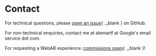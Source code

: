# Contact

For technical questions, please [open an issue](https://github.com/alemart/martins-js/issues){ ._blank } on GitHub.

For non-technical enquiries, contact me at alemartf at Google's email service dot com.

For requesting a WebAR experience: [commissions open](https://ko-fi.com/alemart/commissions){ ._blank }!